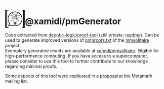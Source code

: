 <img align="left" src="icon/icon-readme.png">

# @xamidi/pmGenerator

Code extracted from [deontic-logic/proof-tool](https://github.com/deontic-logic/proof-tool) (still private; [readme](https://deontic-logic.github.io/readme.html)). Can be used to generate improved versions of [pmproofs.txt](https://us.metamath.org/mmsolitaire/pmproofs.txt "us.metamath.org/mmsolitaire/pmproofs.txt") of the [mmsolitaire](https://us.metamath.org/mmsolitaire/mms.html "us.metamath.org/mmsolitaire/mms.html") project.  
Exemplary generated results are available at [xamidi/mmsolitaire](https://github.com/xamidi/mmsolitaire "GitHub repository"). Eligible for high-performance computing. If you have access to a supercomputer, please consider to use this tool to further contribute to our knowledge regarding minimal proofs.

Some aspects of this tool were explicated in a [proposal](https://groups.google.com/g/metamath/c/v0p86y5b-m0) at the Metamath mailing list.
